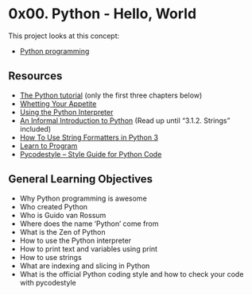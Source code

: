 # 0x00. Python - Hello, World

This project looks at this concept:
* [Python programming](https://intranet.alxswe.com/concepts/550)


## Resources
* [The Python tutorial](https://intranet.alxswe.com/rltoken/JsFCs_NBzMAR7-XPAZ9BoA) (only the first three chapters below)
* [Whetting Your Appetite](https://intranet.alxswe.com/rltoken/kifRlLG2iMX5AZiW8lrCMg)
* [Using the Python Interpreter](https://intranet.alxswe.com/rltoken/RVpfAuagCo9SdfYeoHd6jg)
* [An Informal Introduction to Python](https://intranet.alxswe.com/rltoken/bVps0ZPWq7qVZ7vc-eJGTw) (Read up until “3.1.2. Strings” included)
* [How To Use String Formatters in Python 3](https://intranet.alxswe.com/rltoken/Ju0J8BxkuPX5yKZctyKfsQ)
* [Learn to Program](https://intranet.alxswe.com/rltoken/szBsJ-Qyig_RrImN7RGlOg)
* [Pycodestyle – Style Guide for Python Code](https://intranet.alxswe.com/rltoken/tgYt-0zVy1T4sDlE9ohxnA)

## General Learning Objectives
*  Why Python programming is awesome
*  Who created Python
*  Who is Guido van Rossum
*  Where does the name ‘Python’ come from
*  What is the Zen of Python
*  How to use the Python interpreter
*  How to print text and variables using print
*  How to use strings
*  What are indexing and slicing in Python
*  What is the official Python coding style and how to check your code with pycodestyle
